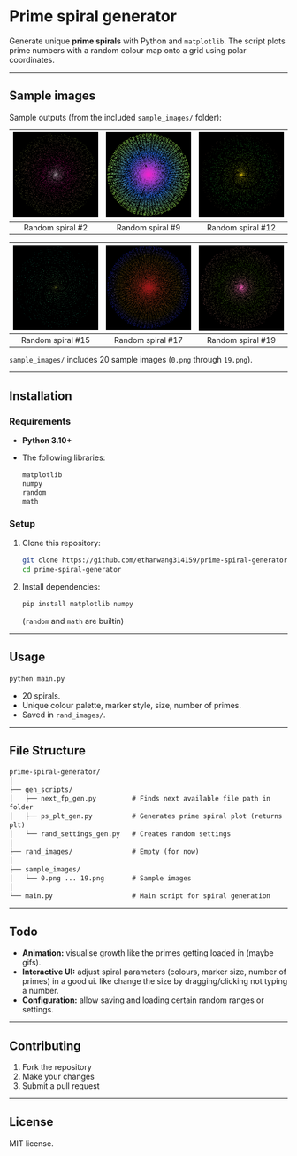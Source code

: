 # Prime spiral generator

Generate unique **prime spirals** with Python and `matplotlib`.
The script plots prime numbers with a random colour map onto a grid using polar coordinates.

---

## Sample images

Sample outputs (from the included `sample_images/` folder):

| ![Sample 1](sample_images/1.png) | ![Sample 2](sample_images/8.png) | ![Sample 3](sample_images/11.png) |
| :----------------------------: | :----------------------------: | :----------------------------: |
|        Random spiral #2        |        Random spiral #9        |        Random spiral #12        |

| ![Sample 4](sample_images/14.png) | ![Sample 5](sample_images/16.png) | ![Sample 6](sample_images/18.png) |
| :----------------------------: | :----------------------------: | :----------------------------: |
|        Random spiral #15        |        Random spiral #17        |        Random spiral #19        |

`sample_images/` includes 20 sample images (`0.png` through `19.png`).

---

## Installation

### Requirements

* **Python 3.10+**
* The following libraries:

  ```
  matplotlib
  numpy
  random
  math
  ```

### Setup

1. Clone this repository:

   ```bash
   git clone https://github.com/ethanwang314159/prime-spiral-generator.git
   cd prime-spiral-generator
   ```
2. Install dependencies:

   ```bash
   pip install matplotlib numpy
   ```

   (`random` and `math` are builtin)

---

## Usage

```bash
python main.py
```

* 20 spirals.
* Unique colour palette, marker style, size, number of primes.
* Saved in `rand_images/`.

---

## File Structure

```
prime-spiral-generator/
│
├── gen_scripts/
│   ├── next_fp_gen.py         # Finds next available file path in folder
│   ├── ps_plt_gen.py          # Generates prime spiral plot (returns plt)
│   └── rand_settings_gen.py   # Creates random settings
│
├── rand_images/               # Empty (for now)
│
├── sample_images/
│   └── 0.png ... 19.png       # Sample images
│
└── main.py                    # Main script for spiral generation
```

---

## Todo

* **Animation:** visualise growth like the primes getting loaded in (maybe gifs).
* **Interactive UI:** adjust spiral parameters (colours, marker size, number of primes) in a good ui. like change the size by dragging/clicking not typing a number.
* **Configuration:** allow saving and loading certain random ranges or settings.

---

## Contributing

1. Fork the repository
2. Make your changes
3. Submit a pull request

---

## License

MIT license.